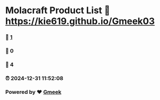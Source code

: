 # Molacraft Product List :link: https://kie619.github.io/Gmeek03 
### :page_facing_up: [1](https://kie619.github.io/Gmeek03/tag.html) 
### :speech_balloon: 0 
### :hibiscus: 4 
### :alarm_clock: 2024-12-31 11:52:08 
### Powered by :heart: [Gmeek](https://github.com/Meekdai/Gmeek)
